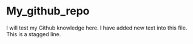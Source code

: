 # My_github_repo
I will test my Github knowledge here.
I have added new text into this file.
This is a stagged line.

